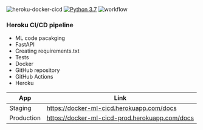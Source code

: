 
![heroku-docker-cicd](https://github.com/suhas-ds/credit-approval-docker/workflows/Credit-Approval-Docker-Heroku/badge.svg?event=push) [![Python 3.7](https://img.shields.io/badge/python-3.7-blue.svg)](https://www.python.org/downloads/release/python-370/)  ![workflow](https://github.com/suhas-ds/heroku-docker-cicd/actions/workflows/workflow.yml/badge.svg)

### Heroku CI/CD pipeline

- ML code pacakging
- FastAPI
- Creating requirements.txt
- Tests
- Docker
- GitHub repository
- GitHub Actions
- Heroku

| App | Link |
| ------ | ------ |
| Staging | https://docker-ml-cicd.herokuapp.com/docs |
| Production | https://docker-ml-cicd-prod.herokuapp.com/docs |
